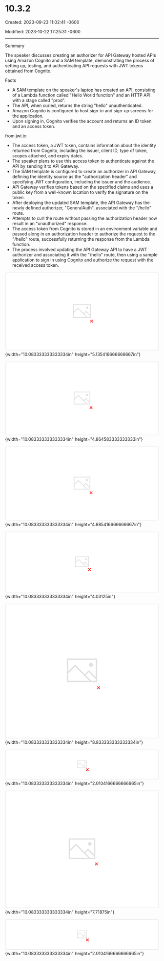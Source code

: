 # 10.3.2

Created: 2023-09-23 11:02:41 -0600

Modified: 2023-10-22 17:25:31 -0600

---

Summary

The speaker discusses creating an authorizer for API Gateway hosted APIs using Amazon Cognito and a SAM template, demonstrating the process of setting up, testing, and authenticating API requests with JWT tokens obtained from Cognito.

Facts

- A SAM template on the speaker's laptop has created an API, consisting of a Lambda function called "Hello World function" and an HTTP API with a stage called "prod".
- The API, when curled, returns the string "hello" unauthenticated.
- Amazon Cognito is configured to host sign-in and sign-up screens for the application.
- Upon signing in, Cognito verifies the account and returns an ID token and an access token.



from jwt.io

- The access token, a JWT token, contains information about the identity returned from Cognito, including the issuer, client ID, type of token, scopes attached, and expiry dates.
- The speaker plans to use this access token to authenticate against the API by sending it to API Gateway.
- The SAM template is configured to create an authorizer in API Gateway, defining the identity source as the "authorization header" and specifying JWT configuration, including the issuer and the audience.
- API Gateway verifies tokens based on the specified claims and uses a public key from a well-known location to verify the signature on the token.
- After deploying the updated SAM template, the API Gateway has the newly defined authorizer, "GeneralAuth", associated with the "/hello" route.
- Attempts to curl the route without passing the authorization header now result in an "unauthorized" response.
- The access token from Cognito is stored in an environment variable and passed along in an authorization header to authorize the request to the "/hello" route, successfully returning the response from the Lambda function.
- The process involved updating the API Gateway API to have a JWT authorizer and associating it with the "/hello" route, then using a sample application to sign in using Cognito and authorize the request with the received access token.







![Creating an authorizer for API Gateway hosted APIs The definition and deployment of API Gateway is defined using AWS Serverless Application Model (AWS SAM). The demonstration uses curl to invoke the API. The API functionality is implemented through a Lambda function defined using a python script hello.py. START > ](../../../media/AWS-Developing-Serverless-Solutions-on-AWS-Module-3-10.3.2-image1.png){width="10.083333333333334in" height="5.135416666666667in"}



![step 1 SAM template for API deployment The API is created using a SAM template, which defines the API Resources, Lambda function to run the API functionality and outputs generated by the API. 2 ](../../../media/AWS-Developing-Serverless-Solutions-on-AWS-Module-3-10.3.2-image2.png){width="10.083333333333334in" height="4.864583333333333in"}



![step 2 curl commands to invoke the API The demonstration uses two curl commands, once before defining the authorizer for the API and once after defining the authorizer for the API. The authorizer is defined using the environment variable AT. 1 ](../../../media/AWS-Developing-Serverless-Solutions-on-AWS-Module-3-10.3.2-image3.png){width="10.083333333333334in" height="4.885416666666667in"}



![You came across two scripts and some curl commands in the demo. The code scripts are a SAM template and a Lambda function. • The SAM template deploys the API, which in turn is implemented a using a Lambda function. • The Lambda function is implemented using python. Following code is the SAM template used in the demo. ](../../../media/AWS-Developing-Serverless-Solutions-on-AWS-Module-3-10.3.2-image4.png){width="10.083333333333334in" height="4.03125in"}



![](../../../media/AWS-Developing-Serverless-Solutions-on-AWS-Module-3-10.3.2-image5.png){width="10.083333333333334in" height="8.833333333333334in"}



![](../../../media/AWS-Developing-Serverless-Solutions-on-AWS-Module-3-10.3.2-image6.png){width="10.083333333333334in" height="2.0104166666666665in"}



![](../../../media/AWS-Developing-Serverless-Solutions-on-AWS-Module-3-10.3.2-image7.png){width="10.083333333333334in" height="7.71875in"}



![That wraps the module on authentication and authorization in serverless applications. A Knowledge Check follows this module. ](../../../media/AWS-Developing-Serverless-Solutions-on-AWS-Module-3-10.3.2-image8.png){width="10.083333333333334in" height="2.0104166666666665in"}








